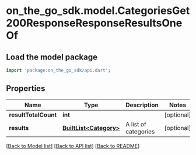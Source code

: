 # on_the_go_sdk.model.CategoriesGet200ResponseResponseResultsOneOf

## Load the model package
```dart
import 'package:on_the_go_sdk/api.dart';
```

## Properties
Name | Type | Description | Notes
------------ | ------------- | ------------- | -------------
**resultTotalCount** | **int** |  | [optional] 
**results** | [**BuiltList&lt;Category&gt;**](Category.md) | A list of categories | [optional] 

[[Back to Model list]](../README.md#documentation-for-models) [[Back to API list]](../README.md#documentation-for-api-endpoints) [[Back to README]](../README.md)


